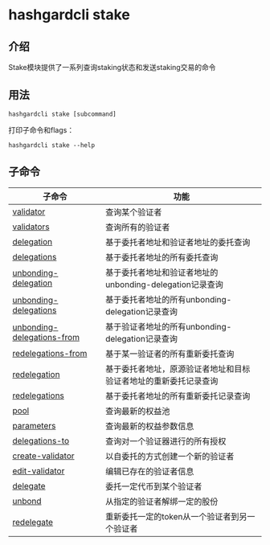 # hashgardcli stake

## 介绍

Stake模块提供了一系列查询staking状态和发送staking交易的命令

## 用法

```
hashgardcli stake [subcommand]
```

打印子命令和flags：
```
hashgardcli stake --help
```

## 子命令

| 子命令                                                          | 功能                                                          |
| ------------------------------------------------------------- | --------------------------------------------------------------|
| [validator](validator.md)                                     | 查询某个验证者 |
| [validators](validators.md)                                   | 查询所有的验证者 |
| [delegation](delegation.md)                                   | 基于委托者地址和验证者地址的委托查询 |
| [delegations](delegations.md)                                 | 基于委托者地址的所有委托查询 |
| [unbonding-delegation](unbonding-delegation.md)               | 基于委托者地址和验证者地址的unbonding-delegation记录查询 |
| [unbonding-delegations](unbonding-delegations.md)             | 基于委托者地址的所有unbonding-delegation记录查询 |
| [unbonding-delegations-from](unbonding-delegations-from.md)   | 基于验证者地址的所有unbonding-delegation记录查询|
| [redelegations-from](redelegations-from.md)                   | 基于某一验证者的所有重新委托查询  |
| [redelegation](redelegation.md)                               | 基于委托者地址，原源验证者地址和目标验证者地址的重新委托记录查询 |
| [redelegations](redelegations.md)                             | 基于委托者地址的所有重新委托记录查询 |
| [pool](pool.md)                                               | 查询最新的权益池 |
| [parameters](parameters.md)                                   | 查询最新的权益参数信息 |
| [delegations-to](delegations-to.md)                            | 查询对一个验证器进行的所有授权 |
| [create-validator](create-validator.md)                       | 以自委托的方式创建一个新的验证者 |
| [edit-validator](edit-validator.md)                           | 编辑已存在的验证者信息 |
| [delegate](delegate.md)                                       | 委托一定代币到某个验证者 |
| [unbond](unbond.md)                                           | 从指定的验证者解绑一定的股份 |
| [redelegate](redelegate.md)                                   | 重新委托一定的token从一个验证者到另一个验证者 |
